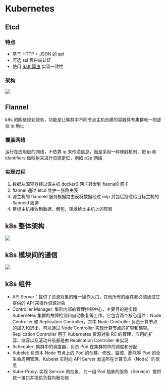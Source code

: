 # Kubernetes
## Etcd
### 特点
- 基于 HTTP + JSON 的 api
- 可选 ssl 客户端认证
- 使用 [Raft 算法](http://thesecretlivesofdata.com/raft/) 实现一致性

### 架构
![](http://osbdeld5c.bkt.clouddn.com/18-8-4/54594122.jpg)

## Flannel
k8s 的网络规划服务，功能是让集群中不同节点主机创建的容器具有集群唯一的虚拟 ip 地址

### 覆盖网络
运行在应用层的网络，不依靠 ip 来传递信息，而是采用一种映射机制，把 ip 和 identifiers 做映射来进行资源定位，例如 p2p 网络

### 实现过程
1. 数据从源容器经过源主机 docker0 网卡转发到 flannel0 网卡
2. flannel 通过 etcd 维护一张路由表
3. 源主机的 flanneld 服务根据路由表将数据经过 udp 封包后投递给目标主机的 flanneld 服务
4. 目标主机接收到数据，解包，转发给本主机上的容器

## k8s 整体架构
![](http://osbdeld5c.bkt.clouddn.com/18-8-4/75115808.jpg)

## k8s 模块间的通信
![](http://osbdeld5c.bkt.clouddn.com/18-8-4/39443761.jpg)

## k8s 组件
- API Server：提供了资源对象的唯一操作入口，其他所有的组件都必须通过它提供的 API 来操作资源对象
- Controller Manager: 集群内部的管理控制中心，主要目的是实现 Kubernetes 集群的故障检测和自动恢复等工作。它包含两个核心组件：Node Controller 和 Replication Controller。其中 Node Controller 负责计算节点的加入和退出，可以通过 Node Controller 实现计算节点的扩容和缩容。Replication Controller 用于 Kubernetes 资源对象 RC 的管理，应用的扩容、缩容以及滚动升级都是由 Replication Controller 来实现
- Scheduler: 集群中的调度器，负责 Pod 在集群的中的调度和分配
- Kubelet: 负责本 Node 节点上的 Pod 的创建、修改、监控、删除等 Pod 的全生命周期管理，Kubelet 实时向 API Server 发送所在计算节点（Node）的信息
- Kube-Proxy: 实现 Service 的抽象，为一组 Pod 抽象的服务（Service）提供统一接口并提供负载均衡功能